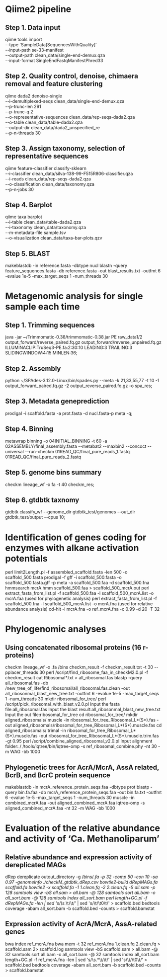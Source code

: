 # Qiime2 pipeline
## Step 1. Data input
qiime tools import \
  --type 'SampleData[SequencesWithQuality]' \
  --input-path se-33-manifest \
  --output-path clean_data/single-end-demux.qza \
  --input-format SingleEndFastqManifestPhred33

## Step 2. Quality control, denoise, chimaera removal and feature clustering
qiime dada2 denoise-single \
  --i-demultiplexed-seqs clean_data/single-end-demux.qza \
  --p-trunc-len 291 \
  --p-trunc-q 2 \
  --o-representative-sequences clean_data/rep-seqs-dada2.qza \
  --o-table clean_data/table-dada2.qza \
  --output-dir clean_data/dada2_unspecified_re \
  --p-n-threads 30 

## Step 3. Assign taxonomy, selection of representative sequences
qiime feature-classifier classify-sklearn \
  --i-classifier clean_data/silva-138-99-F515R806-classifier.qza \
  --i-reads clean_data/rep-seqs-dada2.qza \
  --o-classification clean_data/taxonomy.qza \
  --p-n-jobs 30 

## Step 4. Barplot
qiime taxa barplot \
  --i-table clean_data/table-dada2.qza \
  --i-taxonomy clean_data/taxonomy.qza \
  --m-metadata-file sample.tsv \
  --o-visualization clean_data/taxa-bar-plots.qzv 

## Step 5. BLAST
makeblastdb -in reference.fasta -dbtype nucl
blastn -query feature_sequences.fasta -db reference.fasta -out blast_results.txt -outfmt 6 -evalue 1e-5 -max_target_seqs 1 -num_threads 30

# Metagenomic analysis for single sample each time
## Step 1. Trimming sequences
java -jar ~/Trimmomatic-0.38/trimmomatic-0.38.jar PE raw_data1/2 output_forward/reverse_paired.fq.gz
output_forward/reverse_unpaired.fq.gz ILLUMINACLIP:TruSeq3-PE.fa:2:30:10 LEADING:3 TRAILING:3 SLIDINGWINDOW:4:15 MINLEN:36;

## Step 2. Assembly
python ~/SPAdes-3.12.0-Linux/bin/spades.py --meta -k 21,33,55,77 -t 10 -1 output_forward_paired.fq.gz -2 
output_reverse_paired.fq.gz -o spa_res;

## Step 3. Metadata geneprediction
prodigal -i scaffold.fasta -a prot.fasta -d nucl.fasta-p meta -q;

## Step 4. Binning
metawrap binning -o 04INITIAL_BINNING -t 60 -a 02ASSEMBLY/final_assembly.fasta --metabat2 --maxbin2 --concoct --universal --run-checkm 01READ_QC/final_pure_reads_1.fastq 01READ_QC/final_pure_reads_2.fastq

## Step 5. genome bins summary
checkm lineage_wf -x fa -t 40 checkm_res;

## Step 6. gtdbtk taxnomy
gtdbtk classify_wf --genome_dir gtdbtk_test/genomes --out_dir gtdbtk_test/output --cpus 10;

# Identification of genes coding for enzymes with alkane activation potentials
perl limit2Length.pl -f assembled_scaffold.fasta -len 500 -o scaffold_500.fasta 
prodigal -f gff -i scaffold_500.fasta -o scaffold_500.fasta.gff -p meta -a scaffold_500.faa -d scaffold_500.fna
hmmsearch mcrA.hmm scaffold_500.faa > scaffold_500_mcrA.out
perl extract_fasta_from_list.pl -f scaffold_500.faa -l scaffold_500_mcrA.list -o mcrA.faa (used for phylogenetic analysis)
perl extract_fasta_from_list.pl -f scaffold_500.fna -l scaffold_500_mcrA.list -o mcrA.fna (used for relative abundance analysis)
cd-hit -i mcrA.fna -o ref_mcrA.fna -c 0.99 -d 20 -T 32

# Phylogenomic analyses
## Using concatenated ribosomal proteins (16 r-proteins)
checkm lineage_wf -x .fa /bins checkm_result -f checkm_result.txt -t 30 --pplacer_threads 30
perl /script/find_ribosome_faa_in_checkM2.0.pl -f checkm_result
cat Ribosomal*.txt > all_ribosomal.fas
blastp -query all_ribosomal.fas -db /new_tree_of_life/find_ribosomal/all_ribosomal.fas.clean -out all_ribosonmal_blast_new_tree.txt -outfmt 6 -evalue 1e-5 -max_target_seqs 1 -num_threads 30
mkdir ribosomal_for_tree/
perl /script/pick_ribosomal_with_blast_v2.0.pl
Input the fasta file:all_ribosomal.fas
Input the blast result:all_ribosonmal_blast_new_tree.txt
Input the out file:ribosomal_for_tree
cd ribosomal_for_tree/
mkdir aligned_ribosomals/
muscle -in ribosomal_for_tree_Ribosomal_L*(S*).fas -out aligned_ribosomals/ribosomal_for_tree_Ribosomal_L*(S*).muscle.fas
cd aligned_ribosomals/
trimal -in ribosomal_for_tree_Ribosomal_L*(S*).muscle.fas -out ribosomal_for_tree_Ribosomal_L*(S*).muscle.trim.fas -gt 0.95
perl /script/combine_aligned_ribosomal_v2.0.pl
Input alignment folder:./
/tools/iqtree/bin/iqtree-omp -s ref_ribosomal_combine.phy -nt 30 -m WAG -bb 1000

## Phylogenetic trees for AcrA/McrA, AssA related, BcrB, and BcrC protein sequence
makeblastdb -in mcrA_reference_protein_seqs.faa -dbtype prot
blastp -query bin.fa.faa -db mcrA_reference_protein_seqs.faa -out bin.fa.txt -outfmt 6 -evalue 1e-5 -max_target_seqs 1 -num_threads 30
muscle -in combined_mcrA.faa -out aligned_combined_mcrA.faa
iqtree-omp -s aligned_combined_mcrA.faa -nt 32 -m WAG -bb 1000

# Evaluation of the relative abundance and activity of ‘Ca. Methanoliparum’

## Relative abundance and expression activity of dereplicated MAGs
dRep dereplicate outout_directory -g /bins/*.fa -p 32 -comp 50 -con 10 -sa 0.97 -genomeInfo ./checkM_gtdbtk_dRep.csv
bowtie2-build dRepMAGs.fa scaffold.fa
bowtie2 -x scaffold.fa -1 1.clean.fq -2 2.clean.fq -S all.sam -p 128
samtools view -bS all.sam > all.bam -@ 128
samtools sort all.bam -o all_sort.bam -@ 128
samtools index all_sort.bam
perl length+GC.pl -f dRepMAGs.fa -len | sed 's/\s.*\t/\t/' | sed 's/\t/\t0\t/' > scaffold.bed
bedtools coverage -abam all_sort.bam -b scaffold.bed -counts > scaffold.bamstat

## Expression activity of AcrA/McrA, AssA-related genes
bwa index ref_mcrA.fna
bwa mem -t 32 ref_mcrA.fna 1.clean.fq 2.clean.fq > scaffold.sam 2> scaffold.log
samtools view -bS scaffold.sam > all.bam -@ 32
samtools sort all.bam -o all_sort.bam -@ 32
samtools index all_sort.bam
length+GC.pl -f ref_mcrA.fna -len | sed 's/\s.*\t/\t/' | sed 's/\t/\t0\t/' > scaffold.bed
bedtools coverage -abam all_sort.bam -b scaffold.bed -counts > scaffold.bamstat
